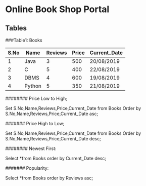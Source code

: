 # Online Book Shop Portal


## Tables

###Table1: Books

| S.No | Name | Reviews | Price | Current_Date
| ---- |-------|---------|-------|-------------
| 1   | Java  |   3     |   500 | 20/08/2019
| 2   | C     |   5     |  400  | 22/08/2019
| 3   | DBMS  |   4     |  600  | 19/08/2019
| 4   | Python|   5     |  350  | 21/08/2019



########    Price Low to High;

Set S.No,Name,Reviews,Price,Current_Date from Books Order by S.No,Name,Reviews,Price,Current_Date asc;



####### Price High to Low;

Set S.No,Name,Reviews,Price,Current_Date from Books Order by S.No,Name,Reviews,Price,Current_Date desc;



######## Newest First:

Select *from Books order by Current_Date desc;



####### Popularity:

Select *from Books order by Reviews asc;
